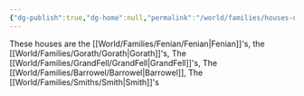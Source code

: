 ```yaml
---
{"dg-publish":true,"dg-home":null,"permalink":"/world/families/houses-of-reclamation/","dgPassFrontmatter":true}
---
```



These houses are the [[World/Families/Fenian/Fenian\|Fenian]]'s, the [[World/Families/Gorath/Gorath\|Gorath]]'s, The [[World/Families/GrandFell/GrandFell\|GrandFell]]'s, The [[World/Families/Barrowel/Barrowel\|Barrowel]], The [[World/Families/Smiths/Smith\|Smith]]'s